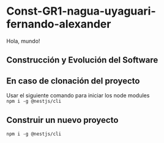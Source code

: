# Const-GR1-nagua-uyaguari-fernando-alexander

Hola, mundo! 

## Construcción y Evolución del Software

## En caso de clonación del proyecto

Usar el siguiente comando para iniciar los node modules  
`npm i -g @nestjs/cli`

## Construir un nuevo proyecto

`npm i -g @nestjs/cli`
